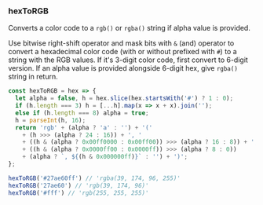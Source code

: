 ### hexToRGB

Converts a color code to a `rgb()` or `rgba()` string if alpha value is provided.

Use bitwise right-shift operator and mask bits with `&` (and) operator to convert a hexadecimal color code (with or without prefixed with `#`) to a string with the RGB values. If it's 3-digit color code, first convert to 6-digit version. If an alpha value is provided alongside 6-digit hex, give `rgba()` string in return.

```js
const hexToRGB = hex => {
  let alpha = false, h = hex.slice(hex.startsWith('#') ? 1 : 0);
  if (h.length === 3) h = [...h].map(x => x + x).join('');
  else if (h.length === 8) alpha = true;
  h = parseInt(h, 16);
  return 'rgb' + (alpha ? 'a' : '') + '('
    + (h >>> (alpha ? 24 : 16)) + ', '
    + ((h & (alpha ? 0x00ff0000 : 0x00ff00)) >>> (alpha ? 16 : 8)) + ', '
    + ((h & (alpha ? 0x0000ff00 : 0x0000ff)) >>> (alpha ? 8 : 0))
    + (alpha ? `, ${(h & 0x000000ff)}` : '') + ')';
};
```

```js
hexToRGB('#27ae60ff') // 'rgba(39, 174, 96, 255)'
hexToRGB('27ae60') // 'rgb(39, 174, 96)'
hexToRGB('#fff') // 'rgb(255, 255, 255)'
```
